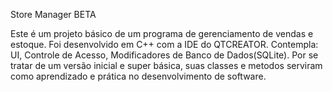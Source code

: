 Store Manager BETA

Este é um projeto básico de um programa de gerenciamento de vendas e estoque. Foi desenvolvido em C++ com a IDE do QTCREATOR.
Contempla: UI, Controle de Acesso, Modificadores de Banco de Dados(SQLite).
Por se tratar de um versão inicial e super básica, suas classes e metodos serviram como aprendizado e prática no desenvolvimento de software.
